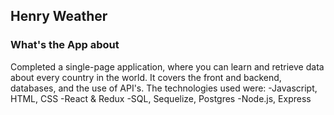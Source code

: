 ## Henry Weather


### What's the App about
Completed a single-page application, where you can learn and retrieve data about every country in the world.
It covers the front and backend,
databases, and the use of API's.
The technologies used were:
-Javascript, HTML, CSS
-React & Redux
-SQL, Sequelize, Postgres
-Node.js, Express
